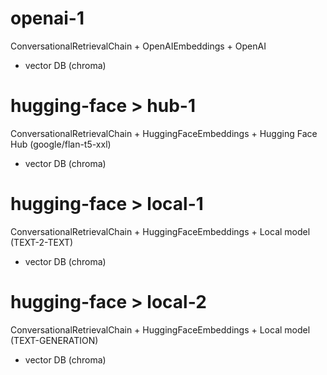 # openai-1

ConversationalRetrievalChain + OpenAIEmbeddings + OpenAI

- vector DB (chroma)

# hugging-face > hub-1

ConversationalRetrievalChain + HuggingFaceEmbeddings + Hugging Face Hub (google/flan-t5-xxl)

- vector DB (chroma)

# hugging-face > local-1

ConversationalRetrievalChain + HuggingFaceEmbeddings + Local model (TEXT-2-TEXT)

- vector DB (chroma)

# hugging-face > local-2

ConversationalRetrievalChain + HuggingFaceEmbeddings + Local model (TEXT-GENERATION)

- vector DB (chroma)
